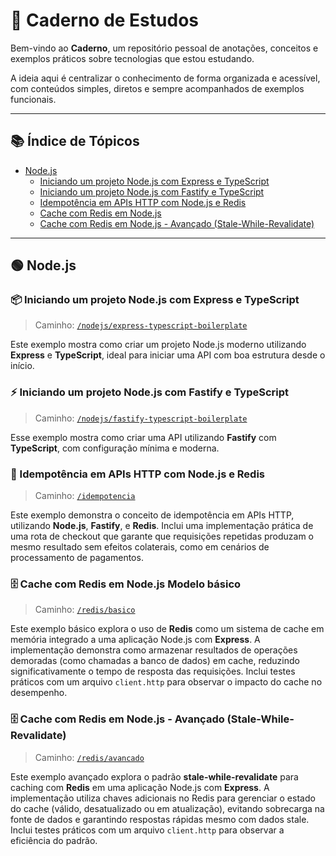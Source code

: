 # 📘 Caderno de Estudos

Bem-vindo ao **Caderno**, um repositório pessoal de anotações, conceitos e exemplos práticos sobre tecnologias que estou estudando.

A ideia aqui é centralizar o conhecimento de forma organizada e acessível, com conteúdos simples, diretos e sempre acompanhados de exemplos funcionais.

---

## 📚 Índice de Tópicos

- [Node.js](#nodejs)
  - [Iniciando um projeto Node.js com Express e TypeScript](./nodejs/express-typescript-boilerplate)
  - [Iniciando um projeto Node.js com Fastify e TypeScript](./nodejs/fastify-typescript-boilerplate)
  - [Idempotência em APIs HTTP com Node.js e Redis](./idempotencia)
  - [Cache com Redis em Node.js](./redis/basico)
  - [Cache com Redis em Node.js - Avançado (Stale-While-Revalidate)](./redis/avancado)
---

## 🟢 Node.js

### 📦 Iniciando um projeto Node.js com Express e TypeScript

> Caminho: [`/nodejs/express-typescript-boilerplate`](./nodejs/express-typescript-boilerplate)

Este exemplo mostra como criar um projeto Node.js moderno utilizando **Express** e **TypeScript**, ideal para iniciar uma API com boa estrutura desde o início.

### ⚡ Iniciando um projeto Node.js com Fastify e TypeScript

> Caminho: [`/nodejs/fastify-typescript-boilerplate`](./nodejs/fastify-typescript-boilerplate)

Esse exemplo mostra como criar uma API utilizando **Fastify** com **TypeScript**, com configuração mínima e moderna.

### 🔁 Idempotência em APIs HTTP com Node.js e Redis

> Caminho: [`/idempotencia`](./idempotencia)

Este exemplo demonstra o conceito de idempotência em APIs HTTP, utilizando **Node.js**, **Fastify**, e **Redis**. Inclui uma implementação prática de uma rota de checkout que garante que requisições repetidas produzam o mesmo resultado sem efeitos colaterais, como em cenários de processamento de pagamentos.

### 🗄 Cache com Redis em Node.js Modelo básico

> Caminho: [`/redis/basico`](./redis/basico)

Este exemplo básico explora o uso de **Redis** como um sistema de cache em memória integrado a uma aplicação Node.js com **Express**. A implementação demonstra como armazenar resultados de operações demoradas (como chamadas a banco de dados) em cache, reduzindo significativamente o tempo de resposta das requisições. Inclui testes práticos com um arquivo `client.http` para observar o impacto do cache no desempenho.

### 🗄 Cache com Redis em Node.js - Avançado (Stale-While-Revalidate)

> Caminho: [`/redis/avancado`](./redis/avancado)

Este exemplo avançado explora o padrão **stale-while-revalidate** para caching com **Redis** em uma aplicação Node.js com **Express**. A implementação utiliza chaves adicionais no Redis para gerenciar o estado do cache (válido, desatualizado ou em atualização), evitando sobrecarga na fonte de dados e garantindo respostas rápidas mesmo com dados stale. Inclui testes práticos com um arquivo `client.http` para observar a eficiência do padrão.